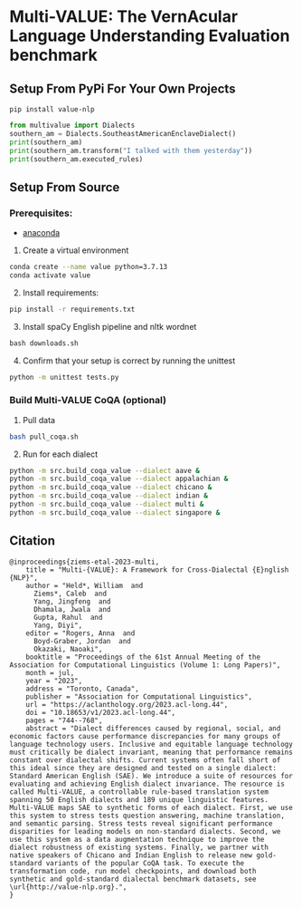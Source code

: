 # Multi-VALUE: The VernAcular Language Understanding Evaluation benchmark 


## Setup From PyPi For Your Own Projects
`pip install value-nlp`

```python
from multivalue import Dialects
southern_am = Dialects.SoutheastAmericanEnclaveDialect()
print(southern_am)
print(southern_am.transform("I talked with them yesterday"))
print(southern_am.executed_rules)
```

## Setup From Source
### Prerequisites: 
* [anaconda](https://www.anaconda.com/products/individual)

1. Create a virtual environment
```bash
conda create --name value python=3.7.13
conda activate value
```

2. Install requirements:
```bash
pip install -r requirements.txt
```

3. Install spaCy English pipeline and nltk wordnet
```python
bash downloads.sh
```

4. Confirm that your setup is correct by running the unittest
```bash
python -m unittest tests.py
```

### Build Multi-VALUE CoQA (optional)
1. Pull data
```bash
bash pull_coqa.sh
```

2. Run for each dialect
```bash
python -m src.build_coqa_value --dialect aave &
python -m src.build_coqa_value --dialect appalachian &
python -m src.build_coqa_value --dialect chicano &
python -m src.build_coqa_value --dialect indian &
python -m src.build_coqa_value --dialect multi &
python -m src.build_coqa_value --dialect singapore &
```

## Citation
```
@inproceedings{ziems-etal-2023-multi,
    title = "Multi-{VALUE}: A Framework for Cross-Dialectal {E}nglish {NLP}",
    author = "Held*, William  and
      Ziems*, Caleb  and
      Yang, Jingfeng  and
      Dhamala, Jwala  and
      Gupta, Rahul  and
      Yang, Diyi",
    editor = "Rogers, Anna  and
      Boyd-Graber, Jordan  and
      Okazaki, Naoaki",
    booktitle = "Proceedings of the 61st Annual Meeting of the Association for Computational Linguistics (Volume 1: Long Papers)",
    month = jul,
    year = "2023",
    address = "Toronto, Canada",
    publisher = "Association for Computational Linguistics",
    url = "https://aclanthology.org/2023.acl-long.44",
    doi = "10.18653/v1/2023.acl-long.44",
    pages = "744--768",
    abstract = "Dialect differences caused by regional, social, and economic factors cause performance discrepancies for many groups of language technology users. Inclusive and equitable language technology must critically be dialect invariant, meaning that performance remains constant over dialectal shifts. Current systems often fall short of this ideal since they are designed and tested on a single dialect: Standard American English (SAE). We introduce a suite of resources for evaluating and achieving English dialect invariance. The resource is called Multi-VALUE, a controllable rule-based translation system spanning 50 English dialects and 189 unique linguistic features. Multi-VALUE maps SAE to synthetic forms of each dialect. First, we use this system to stress tests question answering, machine translation, and semantic parsing. Stress tests reveal significant performance disparities for leading models on non-standard dialects. Second, we use this system as a data augmentation technique to improve the dialect robustness of existing systems. Finally, we partner with native speakers of Chicano and Indian English to release new gold-standard variants of the popular CoQA task. To execute the transformation code, run model checkpoints, and download both synthetic and gold-standard dialectal benchmark datasets, see \url{http://value-nlp.org}.",
}
```

